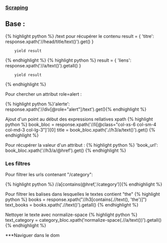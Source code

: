 ### [Scraping](index.md)

## Base :
{% highlight python %} 
/text pour récupérer le contenu
result = {
  'titre': response.xpath('//head/title/text()').get()
        }

        yield result
{% endhighlight %}
{% highlight python %} 
result = {
  'liens': response.xpath('//a/text()').getall()
        }

        yield result
{% endhighlight %}

Pour chercher un attribut role=alert :

{% highlight python %}'alerte': response.xpath('//div[@role="alert"]/text').get(){% endhighlight %}

Ajout d'un point au début des expressions rellatives xpath
{% highlight python %} 
book_bloc = response.xpath('//li[@class="col-xs-6 col-sm-4 col-md-3 col-lg-3"]')[0]
        title = book_bloc.xpath('.//h3/a/text()').get()
        {% endhighlight %}

Pour récupérer la valeur d'un attribut :
{% highlight python %} 
'book_url': book_bloc.xpath('//h3/a/@href').get()
{% endhighlight %}

### Les filtres

Pour filtrer les urls contenant "/category":

{% highlight python %} //a[contains(@href,'/category')]{% endhighlight %}

Pour filtrer les balises dans lesquelles le textes contient "the"
{% highlight python %}
books = response.xpath("//h3[contains(.//text(), 'the')]")
        text_books = books.xpath('.//text()').getall()
{% endhighlight %}

Nettoyer le texte avec normalize-space
{% highlight python %}
text_category = category_bloc.xpath('normalize-space(.//a/text())').getall()
{% endhighlight %}

***Naviguer dans le dom


